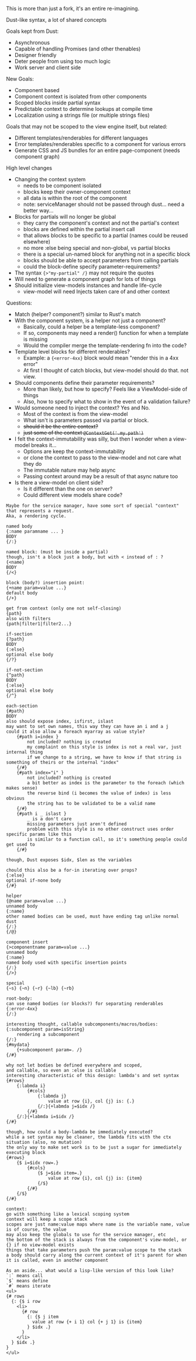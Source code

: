 This is more than just a fork, it's an entire re-imagining.

Dust-like syntax, a lot of shared concepts

Goals kept from Dust:
* Asynchronous
* Capable of handling Promises (and other thenables)
* Designer friendly
* Deter people from using too much logic
* Work server and client side

New Goals:
* Component based
* Component context is isolated from other components
* Scoped blocks inside partial syntax
* Predictable context to determine lookups at compile time
* Localization using a strings file (or multiple strings files)

Goals that may not be scoped to the view engine itself, but related:
* Different templates/renderables for different languages
* Error templates/renderables specific to a component for various errors
* Generate CSS and JS bundles for an entire page-component (needs component graph)

High level changes
- Changing the context system
    - needs to be component isolated
    - blocks keep their owner-component context
    - all data is within the root of the component
    - note: serviceManager should not be passed through dust... need a better way...
- Blocks for partials will no longer be global
    - they carry the component's context and not the partial's context
    - blocks are defined within the partial insert call
    - that allows blocks to be specific to a partial (names could be reused elsewhere)
    - no more :else being special and non-global, vs partial blocks
    - there is a special un-named block for anything not in a specific block
    - blocks should be able to accept parameters from calling partials
    - could the block-define specify parameter-requirements?
- The syntax `{>"my-partial" /}` may not require the quotes
- Will need to generate a component graph for lots of things
- Should initialize view-models instances and handle life-cycle
    - view-model will need Injects taken care of and other context

Questions:
* Match (helper? component?) similar to Rust's match
* With the component system, is a helper not just a component?
    * Basically, could a helper be a template-less component?
    * If so, components may need a render() function for when a template is missing
    * Would the compiler merge the template-rendering fn into the code?
* Template level blocks for different renderables?
    * Example: a `{<error-4xx}` block would mean "render this in a 4xx error"
    * At first I thought of catch blocks, but view-model should do that. not view.
* Should components define their parameter requirements?
    * More than likely, but how to specify? Feels like a ViewModel-side of things
    * Also, how to specify what to show in the event of a validation failure?
* Would someone need to inject the context? Yes and No.
    * Most of the context is from the view-model
    * What isn't is parameters passed via partial or block.
    * ~~should it be the entire context?~~
    * ~~just some of the context `@ContextGet('.my.path')`~~
* I felt the context-immutability was silly, but then I wonder when a view-model breaks it...
    * Options are keep the context-immutability
    * or clone the context to pass to the view-model and not care what they do
    * The immutable nature may help async
    * Passing context around may be a result of that async nature too
* Is there a view-model on client side?
    * Is it different than the one on server?
    * Could different view models share code?

```
Maybe for the service manager, have some sort of special "context" that represents a request.
Aka, a rendering cycle.

named body
{:name paramname ... }
BODY
{/:}

named block: (must be inside a partial)
though, isn't a block just a body, but with < instead of : ?
{<name}
BODY
{/<}

block (body?) insertion point:
{+name param=value ...}
default body
{/+}

get from context (only one not self-closing)
{path}
also with filters
{path|filter1|filter2...}

if-section
{?path}
BODY
{:else}
optional else body
{/?}

if-not-section
{^path}
BODY
{:else}
optional else body
{/^}

each-section
{#path}
BODY
also should expose index, isfirst, islast
may want to set own names, this way they can have an i and a j
could it also allow a foreach myarray as value style?
    {#path i=index }
        not included? nothing is created
        my complaint on this style is index is not a real var, just internal thing
        if we change to a string, we have to know if that string is something of theirs or the internal "index"
    {/#}
    {#path index="i" }
        not included? nothing is created
        a bit better as index is the parameter to the foreach (which makes sense)
        the reverse bind (i becomes the value of index) is less obvious
        the string has to be validated to be a valid name
    {/#}
    {#path i _ islast }
        _ is a don't care
        missing parameters just aren't defined
        problem with this style is no other construct uses order specific params like this
        is similar to a function call, so it's something people could get used to
    {/#}

though, Dust exposes $idx, $len as the variables

chould this also be a for-in iterating over props?
{:else}
optional if-none body
{/#}

helper
{@name param=value ...}
unnamed body
{:name}
other named bodies can be used, must have ending tag unlike normal dust
{/:}
{/@}

component insert
{>componentname param=value ...}
unnamed body
{:name}
named body used with specific insertion points
{/:}
{/>}

special
{~s} {~n} {~r} {~lb} {~rb}

root-body:
can use named bodies (or blocks?) for separating renderables
{:error-4xx}
{/:}

interesting thought, callable subcomponents/macros/bodies:
{:subcomponent param=isString}
    rendering a subcomponent
{/:}
{#mydata}
    {+subcomponent param=. /}
{/#}

why not let bodies be defined everywhere and scoped,
and callable, so even an :else is callable
interesting characteristic of this design: lambda's and set syntax
{#rows}
    {:labmda i}
        {#cols}
            {:labmda j}
                value at row {i}, col {j} is: {.}
            {/:}{+labmda j=$idx /}
        {/#}
    {/:}{+labmda i=$idx /}
{/#}

though, how could a body-lambda be immediately executed?
while a set syntax may be cleaner, the lambda fits with the ctx situation (also, no mutation)
the only way to make set work is to be just a sugar for immediately executing block
{#rows}
    {$ i=$idx row=.}
        {#cols}
            {$ j=$idx item=.}
                value at row {i}, col {j} is: {item}
            {/$}
        {/#}
    {/$}
{/#}

context:
go with something like a lexical scoping system
context will keep a scope stack
scopes are just name:value maps where name is the variable name, value is of course, the value
may also keep the globals to use for the service manager, etc
the bottom of the stack is always from the component's view-model, or {} if no view-model exists
things that take parameters push the param:value scope to the stack
a body should carry along the current context of it's parent for when it is called, even in another component

As an aside... what would a lisp-like version of this look like?
`:` means call
`$` means define
`#` means iterate
<ul>
{# rows
  {: {$ i row
    <li>
      {# row
        {: {$ j item
          value at row {+ i 1} col {+ j 1} is {item}
        } $idx .}
      }
    </li>
  } $idx .}
}
</ul>
```
